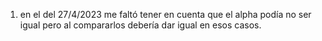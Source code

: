 1) en el del 27/4/2023 me faltó tener en cuenta que el alpha podía no ser igual pero al compararlos debería dar igual en esos casos. 
